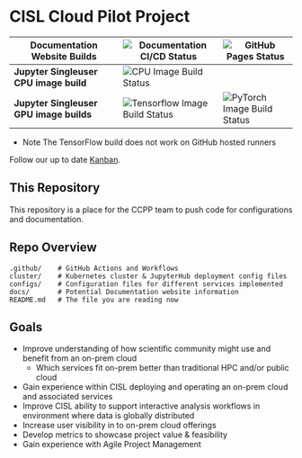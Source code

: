 # CISL Cloud Pilot Project
| Documentation Website Builds | ![Documentation CI/CD Status](https://github.com/NCAR/cisl-cloud/actions/workflows/docs-cicd.yaml/badge.svg) | ![GitHub Pages Status](https://github.com/NCAR/cisl-cloud/actions/workflows/pages/pages-build-deployment/badge.svg) |
|---|---|---|
| **Jupyter Singleuser CPU image build** | ![CPU Image Build Status](https://github.com/NCAR/cisl-cloud/actions/workflows/build-push-basenb.yaml/badge.svg) |
| **Jupyter Singleuser GPU image builds** | ![Tensorflow Image Build Status](https://github.com/NCAR/cisl-cloud/actions/workflows/build-push-tfgpu.yaml/badge.svg) | ![PyTorch Image Build Status](https://github.com/NCAR/cisl-cloud/actions/workflows/build-push-pytgpu.yaml/badge.svg) |

* Note
The TensorFlow build does not work on GitHub hosted runners


Follow our up to date [Kanban](https://jira.ucar.edu/secure/RapidBoard.jspa?rapidView=220&projectKey=CCPP).

## This Repository

This repository is a place for the CCPP team to push code for configurations and documentation.

## Repo Overview

    .github/    # GitHub Actions and Workflows
    cluster/    # Kubernetes cluster & JupyterHub deployment config files
    configs/    # Configuration files for different services implemented
    docs/       # Potential Documentation website information
    README.md   # The file you are reading now

## Goals
* Improve understanding of how scientific community might use and benefit from an on-prem cloud
    * Which services fit on-prem better than traditional HPC and/or public cloud
* Gain experience within CISL deploying and operating an on-prem cloud and associated services
* Improve CISL ability to support interactive analysis workflows in environment where data is globally distributed
* Increase user visibility in to on-prem cloud offerings
* Develop metrics to showcase project value & feasibility
* Gain experience with Agile Project Management